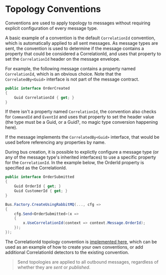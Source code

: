 # Topology Conventions

Conventions are used to apply topology to messages without requiring explicit configuration of every message type.

A basic example of a convention is the default `CorrelationId` convention, which is automatically applied to all sent messages. As message types are sent, the convention is used to determine if the message contains a property that could be considered a CorrelationId, and uses that property to set the `CorrelationId` header on the message envelope.

For example, the following message contains a property named `CorrelationId`, which is an obvious choice. Note that the `CorrelatedBy<Guid>` interface is not part of the message contract.

```csharp
public interface OrderCreated
{
    Guid CorrelationId { get; }
}
```

If there isn't a property named `CorrelationId`, the convention also checks for `CommandId` and `EventId` and uses that property to set the header value (the type must be a Guid, or a Guid?, no magic type conversion happening here). 

If the message implements the `CorrelatedBy<Guid>` interface, that would be used before referencing any properties by name.

During bus creation, it is possible to explictly configure a message type (or any of the message type's inherited interfaces) to use a specific property for the `CorrelationId`. In the example below, the OrderId property is specified as the CorrelationId.

```csharp
public interface OrderSubmitted
{
    Guid OrderId { get; }
    Guid CustomerId { get; }
}

Bus.Factory.CreateUsingRabbitMQ(..., cfg =>
{
    cfg.Send<OrderSubmitted>(x =>
    {
        x.UseCorrelationId(context => context.Message.OrderId);
    });
});
```

The CorrelationId topology convention is [implemented here](https://github.com/MassTransit/MassTransit/tree/develop/src/MassTransit/Topology/Conventions/CorrelationId), which can be used as an example of how to create your own conventions, or add additional CorrelationId detectors to the existing convention.

> Send topologies are applied to all outbound messages, regardless of whether they are _sent_ or _published_.

